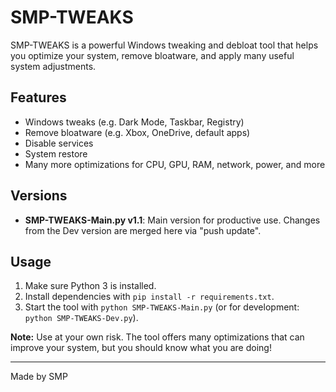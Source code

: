 # SMP-TWEAKS

SMP-TWEAKS is a powerful Windows tweaking and debloat tool that helps you optimize your system, remove bloatware, and apply many useful system adjustments.

## Features
- Windows tweaks (e.g. Dark Mode, Taskbar, Registry)
- Remove bloatware (e.g. Xbox, OneDrive, default apps)
- Disable services
- System restore
- Many more optimizations for CPU, GPU, RAM, network, power, and more

## Versions
- **SMP-TWEAKS-Main.py v1.1**: Main version for productive use. Changes from the Dev version are merged here via "push update".

## Usage
1. Make sure Python 3 is installed.
2. Install dependencies with `pip install -r requirements.txt`.
3. Start the tool with `python SMP-TWEAKS-Main.py` (or for development: `python SMP-TWEAKS-Dev.py`).

**Note:** Use at your own risk. The tool offers many optimizations that can improve your system, but you should know what you are doing!

---

Made by SMP 